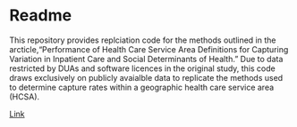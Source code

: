 # Readme

This repository provides replciation code for the methods outlined in
the arcticle,“Performance of Health Care Service Area Definitions for
Capturing Variation in Inpatient Care and Social Determinants of
Health.” Due to data restricted by DUAs and software licences in the
original study, this code draws exclusively on publicly avaialble data
to replicate the methods used to determine capture rates within a
geographic health care service area (HCSA).

[Link](R/capture-rate.html)

